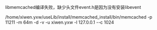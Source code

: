 libmemcached编译失败，缺少头文件event.h是因为没有安装libevent

/home/xiwen.yxw/useLib/install/memcached_install/bin/memcached -p 11211 -m 64m -d -v -u xiwen.yxw -l 127.0.0.1 --c 1024


